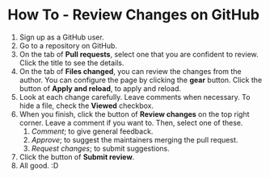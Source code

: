 # How To - Review Changes on GitHub
1. Sign up as a GitHub user.
1. Go to a repository on GitHub.
1. On the tab of **Pull requests**, select one that you are confident to review. Click the title to see the details.
1. On the tab of **Files changed**, you can review the changes from the author. You can configure the page by clicking the **gear** button. Click the button of **Apply and reload**, to apply and reload.
1. Look at each change carefully. Leave comments when necessary. To hide a file, check the **Viewed** checkbox.
1. When you finish, click the button of **Review changes** on the top right corner. Leave a comment if you want to. Then, select one of these.
    1. *Comment*; to give general feedback.
    1. *Approve*; to suggest the maintainers merging the pull request.
    1. *Request changes*; to submit suggestions.
1. Click the button of **Submit review**.
1. All good. :D
